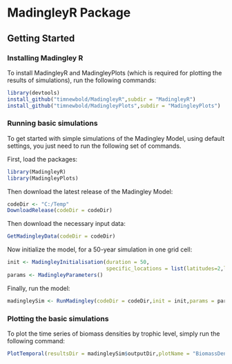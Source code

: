 # MadingleyR Package

## Getting Started

### Installing Madingley R

To install MadingleyR and MadingleyPlots (which is required for plotting the results of simulations), run the following commands:

```R
library(devtools)
install_github("timnewbold/MadingleyR",subdir = "MadingleyR")
install_github("timnewbold/MadingleyPlots",subdir = "MadingleyPlots")
```

### Running basic simulations

To get started with simple simulations of the Madingley Model, using default settings, you just need to run the following set of commands.

First, load the packages:

```R
library(MadingleyR)
library(MadingleyPlots)
```

Then download the latest release of the Madingley Model:

```R
codeDir <- "C:/Temp"
DownloadRelease(codeDir = codeDir)
```

Then download the necessary input data:

```R
GetMadingleyData(codeDir = codeDir)
```

Now initialize the model, for a 50-year simulation in one grid cell:

```R
init <- MadingleyInitialisation(duration = 50,
                                specific_locations = list(latitudes=2,longitudes=33))
params <- MadingleyParameters()
```

Finally, run the model:
```R
madingleySim <- RunMadingley(codeDir = codeDir,init = init,params = params)
```

### Plotting the basic simulations

To plot the time series of biomass densities by trophic level, simply run the following command:

```R
PlotTemporal(resultsDir = madingleySim$outputDir,plotName = "BiomassDensity")
```